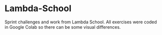 # Lambda-School

Sprint challenges and work from Lambda School. All exercises were coded in Google Colab so there can be some visual differences. 

